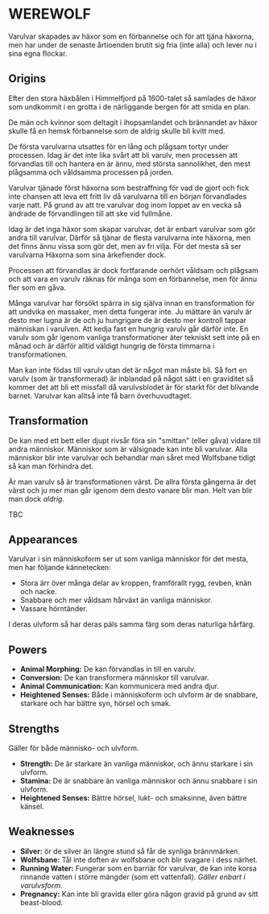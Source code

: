 # WEREWOLF

Varulvar skapades av häxor som en förbannelse och för att tjäna häxorna, men har under de senaste årtioenden brutit sig fria (inte alla) och lever nu i sina egna flockar.

## Origins

Efter den stora häxbålen i Himmelfjord på 1600-talet så samlades de häxor som undkommit i en grotta i de närliggande bergen för att smida en plan.

De män och kvinnor som deltagit i ihopsamlandet och brännandet av häxor skulle få en hemsk förbannelse som de aldrig skulle bli kvitt med.

De första varulvarna utsattes för en lång och plågsam tortyr under processen. Idag är det inte lika svårt att bli varulv, men processen att förvandlas till och hantera en är ännu, med största sannolikhet, den mest plågsamma och våldsamma processen på jorden.

Varulvar tjänade först häxorna som bestraffning för vad de gjort och fick inte chansen att leva ett fritt liv då varulvarna till en början förvandlades varje natt. På grund av att tre varulvar dog inom loppet av en vecka så ändrade de förvandlingen till att ske vid fullmåne.

Idag är det inga häxor som skapar varulvar, det är enbart varulvar som gör andra till varulvar. Därför så tjänar de flesta varulvarna inte häxorna, men det finns ännu vissa som gör det, men av fri vilja. För det mesta så ser varulvarna Häxorna som sina ärkefiender dock.

Processen att förvandlas är dock fortfarande oerhört våldsam och plågsam och att vara en varulv räknas för många som en förbannelse, men för ännu fler som en gåva.

Många varulvar har försökt spärra in sig själva innan en transformation för att undvika en massaker, men detta fungerar inte. Ju mättare än varulv är desto mer lugna är de och ju hungrigare de är desto mer kontroll tappar människan i varulven. Att kedja fast en hungrig varulv går därför inte. En varulv som går igenom vanliga transformationer äter tekniskt sett inte på en månad och är därför alltid väldigt hungrig de första timmarna i transformationen.

Man kan inte födas till varulv utan det är något man måste bli. Så fort en varulv (som är transformerad) är inblandad på något sätt i en graviditet så kommer det att bli ett missfall då varulvsblodet är för starkt för det blivande barnet. Varulvar kan alltså inte få barn överhuvudtaget.

## Transformation

De kan med ett bett eller djupt rivsår föra sin "smittan" (eller gåva) vidare till andra människor. Människor som är välsignade kan inte bli varulvar. Alla människor blir inte varulvar och behandlar man såret med Wolfsbane tidigt så kan man förhindra det.

Är man varulv så är transformationen värst. De allra första gångerna är det värst och ju mer man går igenom dem desto vanare blir man. Helt van blir man dock *aldrig*.

TBC

## Appearances

Varulvar i sin människoform ser ut som vanliga människor för det mesta, men har följande kännetecken:

- Stora ärr över många delar av kroppen, framförallt rygg, revben, knän och nacke.
- Snabbare och mer våldsam hårväxt än vanliga människor.
- Vassare hörntänder.

I deras ulvform så har deras päls samma färg som deras naturliga hårfärg.

## Powers

- __Animal Morphing:__ De kan förvandlas in till en varulv.
- __Conversion:__ De kan transformera människor till varulvar.
- __Animal Communication:__ Kan kommunicera med andra djur.
- __Heightened Senses:__ Både i människoform och ulvform är de snabbare, starkare och har bättre syn, hörsel och smak.

## Strengths

Gäller för både människo- och ulvform.

- __Strength:__ De är starkare än vanliga människor, och ännu starkare i sin ulvform.
- __Stamina:__ De är snabbare än vanliga människor och ännu snabbare i sin ulvform.
- __Heightened Senses:__ Bättre hörsel, lukt- och smaksinne, även bättre känsel.

## Weaknesses

- __Silver:__ ör de silver än längre stund så får de synliga brännmärken.
- __Wolfsbane:__ Tål inte doften av wolfsbane och blir svagare i dess närhet.
- __Running Water:__ Fungerar som en barriär för varulvar, de kan inte korsa rinnande vatten i större mängder (som ett vattenfall). *Gäller enbart i varulvsform*.
- __Pregnancy:__ Kan inte bli gravida eller göra någon gravid på grund av sitt beast-blood.
